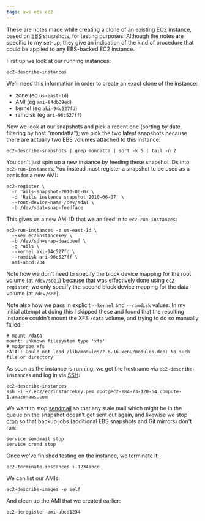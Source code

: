 ```yaml
---
tags: aws ebs ec2
---
```


These are notes made while creating a clone of an existing [EC2](/wiki/EC2) instance, based on [EBS](/wiki/EBS) snapshots, for testing purposes. Although the notes are specific to my set-up, they give an indication of the kind of procedure that could be applied to any EBS-backed EC2 instance.

First up we look at our running instances:

    ec2-describe-instances

We'll need this information in order to create an exact clone of the instance:

-   zone (eg `us-east-1d`)
-   AMI (eg `ami-84db39ed`)
-   kernel (eg `aki-94c527fd`)
-   ramdisk (eg `ari-96c527ff`)

Now we look at our snapshots and pick a recent one (sorting by date, filtering by host "mondatta"); we pick the two latest snapshots because there are actually two EBS volumes attached to this instance:

    ec2-describe-snapshots | grep mondatta | sort -k 5 | tail -n 2

You can't just spin up a new instance by feeding these snapshot IDs into `ec2-run-instances`. You instead must register a snapshot to be used as a basis for a new AMI:

    ec2-register \
      -n rails-snapshot-2010-06-07 \
      -d 'Rails instance snapshot 2010-06-07' \
      --root-device-name /dev/sda1 \
      -b /dev/sda1=snap-feedface

This gives us a new AMI ID that we an feed in to `ec2-run-instances`:

    ec2-run-instances -z us-east-1d \
      --key ec2instancekey \
      -b /dev/sdh=snap-deadbeef \
      -g rails \
      --kernel aki-94c527fd \
      --ramdisk ari-96c527ff \
      ami-abcd1234

Note how we don't need to specify the block device mapping for the root volume (at `/dev/sda1`) because that was effectively done using `ec2-register`; we only specify the second block device mapping for the data volume (at `/dev/sdh`).

Note also how we pass in explicit `--kernel` and `--ramdisk` values. In my initial attempt at doing this I skipped these and found that the resulting instance couldn't mount the XFS `/data` volume, and trying to do so manually failed:

```shell
# mount /data
mount: unknown filesystem type 'xfs'
# modprobe xfs
FATAL: Could not load /lib/modules/2.6.16-xenU/modules.dep: No such file or directory
```

As soon as the instance is running, we get the hostname via `ec2-describe-instances` and log in via [SSH](/wiki/SSH):

    ec2-describe-instances
    ssh -i ~/.ec2/ec2instancekey.pem root@ec2-184-73-120-54.compute-1.amazonaws.com

We want to stop [sendmail](/wiki/sendmail) so that any stale mail which might be in the queue on the snapshot doesn't get sent out again, and likewise we stop [cron](/wiki/cron) so that backup jobs (additional EBS snapshots and Git mirrors) don't run:

    service sendmail stop
    service crond stop

Once we've finished testing on the instance, we terminate it:

    ec2-terminate-instances i-1234abcd

We can list our AMIs:

    ec2-describe-images -o self

And clean up the AMI that we created earlier:

    ec2-deregister ami-abcd1234
